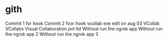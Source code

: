 # gith
Commit 1 for hook
Commit 2 foor hook
vcollab exe
edit on aug 03
VCollab
VCollabs
Visual Collaboration pvt ltd
Without run the ngrok app
Without run the ngrok app 2
Without run the ngrok app 3
